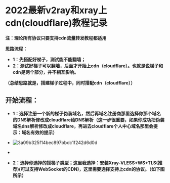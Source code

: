 # 2022最新v2ray和xray上cdn(cloudflare)教程记录

**注：理论所有协议只要支持cdn流量转发教程都适用**

**思路流程：**

* **1：先搭配好梯子，测试能不能翻墙；**
* **2：测试好梯子可以翻墙，后面才开始上cdn（cloudflare）。也就是说梯子和cdn是两个部分，并不相互影响。**

**（总结思路就是，搭建梯子过程中，同时搭配cdn（cloudflare））**

## **开始流程：**

* **1：选择注册一个新的梯子伪装域名，然后再域名注册商那里选择你那个域名的DNS解析修改成cloudflare给DNS解析（这一步很重要，如果你成功把伪装域名dns解析修改成cloudflare，再进去cloudflare个人中心域名那里会提示：域名有效的提示）**
* ![3a09b325f14bec897bbdc1f242d6d0d](https://user-images.githubusercontent.com/74105070/164356087-346ebe11-343c-433a-a502-b74a9f46fcaf.png)

* 

* **2：选择你选择的搭梯子类型；这里我选择：安装Xray-VLESS+WS+TLS(推荐)(可过支持WebSocket的CDN)，这里需要选择支持上cdn的协议。（如下图所示）**




